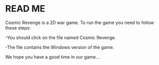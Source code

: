 # READ ME

Cosmic Revenge is a 2D war game. To run the game you need to follow these steps:

-You should click on the file named Cosmic Revenge.

-The file contains the Windows version of the game.

We hope you have a good time in our game...
